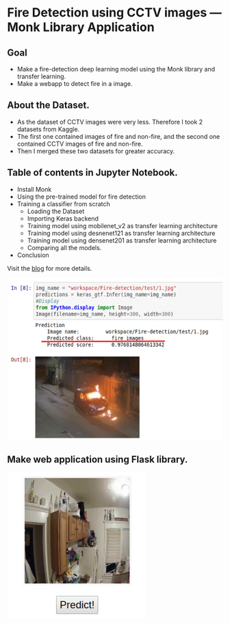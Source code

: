 # Fire Detection using CCTV images — Monk Library Application

## Goal
* Make a fire-detection deep learning model using the Monk library and transfer learning.
* Make a webapp to detect fire in a image.

## About the Dataset.
* As the dataset of CCTV images were very less. Therefore I took 2 datasets from Kaggle.
* The first one contained images of fire and non-fire, and the second one contained CCTV images of fire and non-fire.
* Then I merged these two datasets for greater accuracy.

## Table of contents in Jupyter Notebook.
*  Install Monk
*  Using the pre-trained model for fire detection
*  Training a classifier from scratch
    * Loading the Dataset
    * Importing Keras backend
    * Training model using mobilenet_v2 as transfer learning architecture
    * Training model using desnenet121 as transfer learning architecture
    * Training model using densenet201 as transfer learning architecture
    * Comparing all the models.
*  Conclusion

Visit the [blog](https://medium.com/p/242df1fca2b9) for more details.

![Output](https://github.com/rohit0906/fire-detector/blob/master/static/linked-post.gif)

## Make web application using Flask library.
![Webapp](https://github.com/rohit0906/fire-detector/blob/master/static/webapp.gif)
